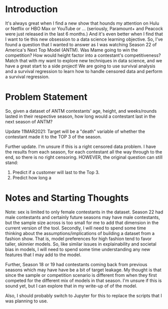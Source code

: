 # Introduction
It's always great when I find a new show that hounds
my attention on Hulu or Netflix or HBO Max or YouTube
or ... (seriously, Paramount+ and Peacock were just
released in the last 6 months.) And it's even better
when I find that I want to tie this new obsession 
to a data science learning objective. So, I've found
a question that I wanted to answer as I was watching
Season 22 of America's Next Top Model (ANTM). Was Mame going 
to win the competition? How would height factor into
a contestant's competitiveness? Match that with my 
want to explore new techniques in data science, and 
we have a great start to a side project! We are going
to use survival analysis and a survival regression to
learn how to handle censored data and perform a 
survival regression.

# Problem Statement
So, given a dataset of ANTM contestants' age, height,
and weeks/rounds lasted in their respective season, 
how long would a contestant last in the next season
of ANTM?

Update 11MAR2021: Target will be a "death" variable 
of whether the contestant made it to the TOP 3
of the season. 

Further update. I'm unsure if this is a right 
censored data problem. I have the results from
each season, for each contestant all the way through
to the end, so there is no right censoring. HOWEVER,
the original question can still stand:
1. Predict if a customer will last to the Top 3.
2. Predict how long a 

# Notes and Starting Thoughts
Note: sex is limited to only female contestants
in the dataset. Season 22 had male contestants 
and certainly future seasons may have male 
contestants, but the sample size across is too
small for me to add that dimension in the current
version of the tool. Secondly, I will need to spend
some time thinking about the assumptions/implications
of building a dataset from a fashion show. That is, 
model preferences for high fashion tend to favor
taller, skinnier models. So, like similar issues
in explainability and societal bias in models, I will
need to spend some time understanding any new features
that I may add to the model.

Further, Season 18 or 19 had contestants coming back
from previous seasons which may have have be a bit
of target leakage. My thought is that since the sample
or competition scenario is different from when they
first competed for the different mix of models in that
season. I'm unsure if this is sound yet, but I can explore
that in my write-up of of the model. 

Also, I should probably switch to Jupyter for this to 
replace the scripts that I was planning to use.

